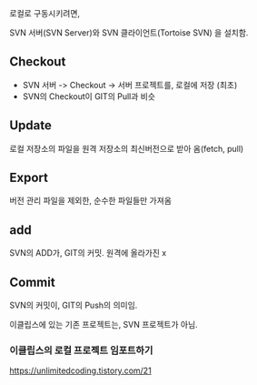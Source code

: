 
로컬로 구동시키려면, 

SVN 서버(SVN Server)와 SVN 클라이언트(Tortoise SVN) 을 설치함.

## Checkout

- SVN 서버 -> Checkout -> 서버 프로젝트를, 로컬에 저장 (최초)
- SVN의 Checkout이 GIT의 Pull과 비슷


## Update
로컬 저장소의 파일을 원격 저장소의 최신버전으로 받아 옴(fetch, pull)


## Export

버전 관리 파일을 제외한, 순수한 파일들만 가져옴



## add

SVN의 ADD가, GIT의 커밋. 원격에 올라가진 x

## Commit
SVN의 커밋이, GIT의 Push의 의미임.



이클립스에 있는 기존 프로젝트는, SVN 프로젝트가 아님. 



### 이클립스의 로컬 프로젝트 임포트하기
https://unlimitedcoding.tistory.com/21
